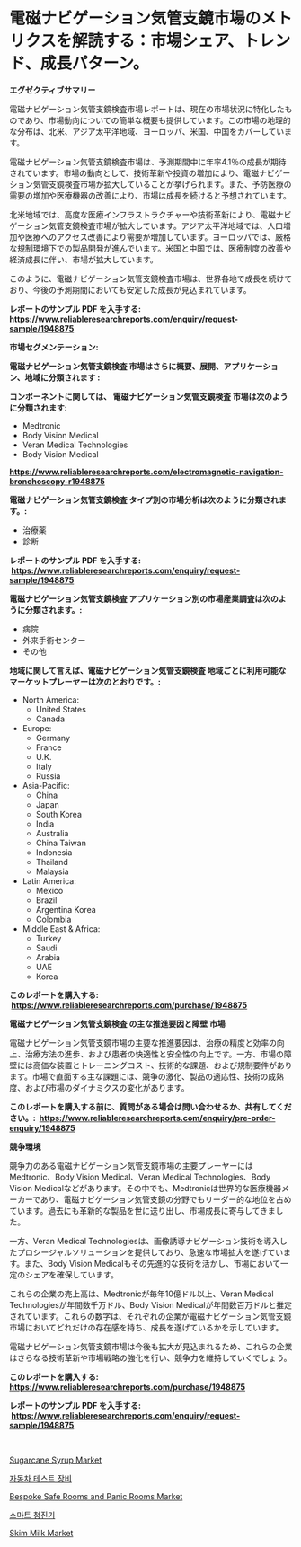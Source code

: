 <p><h1>電磁ナビゲーション気管支鏡市場のメトリクスを解読する：市場シェア、トレンド、成長パターン。</h1></p><p><strong>エグゼクティブサマリー</strong></p>
<p><p>電磁ナビゲーション気管支鏡検査市場レポートは、現在の市場状況に特化したものであり、市場動向についての簡単な概要も提供しています。この市場の地理的な分布は、北米、アジア太平洋地域、ヨーロッパ、米国、中国をカバーしています。</p><p>電磁ナビゲーション気管支鏡検査市場は、予測期間中に年率4.1％の成長が期待されています。市場の動向として、技術革新や投資の増加により、電磁ナビゲーション気管支鏡検査市場が拡大していることが挙げられます。また、予防医療の需要の増加や医療機器の改善により、市場は成長を続けると予想されています。</p><p>北米地域では、高度な医療インフラストラクチャーや技術革新により、電磁ナビゲーション気管支鏡検査市場が拡大しています。アジア太平洋地域では、人口増加や医療へのアクセス改善により需要が増加しています。ヨーロッパでは、厳格な規制環境下での製品開発が進んでいます。米国と中国では、医療制度の改善や経済成長に伴い、市場が拡大しています。</p><p>このように、電磁ナビゲーション気管支鏡検査市場は、世界各地で成長を続けており、今後の予測期間においても安定した成長が見込まれています。</p></p>
<p><strong>レポートのサンプル PDF を入手する: <a href="https://www.reliableresearchreports.com/enquiry/request-sample/1948875">https://www.reliableresearchreports.com/enquiry/request-sample/1948875</a></strong></p>
<p><strong>市場セグメンテーション:</strong></p>
<p><strong> 電磁ナビゲーション気管支鏡検査 市場はさらに概要、展開、アプリケーション、地域に分類されます :</strong></p>
<p><strong>コンポーネントに関しては、 電磁ナビゲーション気管支鏡検査 市場は次のように分類されます: &nbsp;</strong></p>
<p><ul><li>Medtronic</li><li>Body Vision Medical</li><li>Veran Medical Technologies</li><li>Body Vision Medical</li></ul></p>
<p><strong><a href="https://www.reliableresearchreports.com/electromagnetic-navigation-bronchoscopy-r1948875">https://www.reliableresearchreports.com/electromagnetic-navigation-bronchoscopy-r1948875</a></strong></p>
<p><strong> 電磁ナビゲーション気管支鏡検査 タイプ別の市場分析は次のように分類されます。:</strong></p>
<p><ul><li>治療薬</li><li>診断</li></ul></p>
<p><strong>レポートのサンプル PDF を入手する: &nbsp;<a href="https://www.reliableresearchreports.com/enquiry/request-sample/1948875">https://www.reliableresearchreports.com/enquiry/request-sample/1948875</a></strong></p>
<p><strong> 電磁ナビゲーション気管支鏡検査 アプリケーション別の市場産業調査は次のように分類されます。:</strong></p>
<p><ul><li>病院</li><li>外来手術センター</li><li>その他</li></ul></p>
<p><strong>地域に関して言えば、電磁ナビゲーション気管支鏡検査 地域ごとに利用可能なマーケットプレーヤーは次のとおりです。:</strong></p>
<p><ul>
    <li>
        North America:
        <ul>
            <li>United States</li>
            <li>Canada</li>
        </ul>
    </li>
    <li>
        Europe:
        <ul>
            <li>Germany</li>
            <li>France</li>
            <li>U.K.</li>
            <li>Italy</li>
            <li>Russia</li>
        </ul>
    </li>
    <li>
        Asia-Pacific:
        <ul>
            <li>China</li>
            <li>Japan</li>
            <li>South Korea</li>
            <li>India</li>
            <li>Australia</li>
            <li>China Taiwan</li>
            <li>Indonesia</li>
            <li>Thailand</li>
            <li>Malaysia</li>
        </ul>
    </li>
    <li>
        Latin America:
        <ul>
            <li>Mexico</li>
            <li>Brazil</li>
            <li>Argentina Korea</li>
            <li>Colombia</li>
        </ul>
    </li>
    <li>
        Middle East & Africa:
        <ul>
            <li>Turkey</li>
            <li>Saudi</li>
            <li>Arabia</li>
            <li>UAE</li>
            <li>Korea</li>
        </ul>
    </li>
    </ul></p>
<p><strong>このレポートを購入する: &nbsp;<a href="https://www.reliableresearchreports.com/purchase/1948875">https://www.reliableresearchreports.com/purchase/1948875</a></strong></p>
<p><strong>電磁ナビゲーション気管支鏡検査 の主な推進要因と障壁 市場</strong></p>
<p><p>電磁ナビゲーション気管支鏡市場の主要な推進要因は、治療の精度と効率の向上、治療方法の進歩、および患者の快適性と安全性の向上です。一方、市場の障壁には高価な装置とトレーニングコスト、技術的な課題、および規制要件があります。市場で直面する主な課題には、競争の激化、製品の適応性、技術の成熟度、および市場のダイナミクスの変化があります。</p></p>
<p><strong>このレポートを購入する前に、質問がある場合は問い合わせるか、共有してください。:&nbsp; <a href="https://www.reliableresearchreports.com/enquiry/pre-order-enquiry/1948875">https://www.reliableresearchreports.com/enquiry/pre-order-enquiry/1948875</a></strong></p>
<p><strong>競争環境</strong></p>
<p><p>競争力のある電磁ナビゲーション気管支鏡市場の主要プレーヤーにはMedtronic、Body Vision Medical、Veran Medical Technologies、Body Vision Medicalなどがあります。その中でも、Medtronicは世界的な医療機器メーカーであり、電磁ナビゲーション気管支鏡の分野でもリーダー的な地位を占めています。過去にも革新的な製品を世に送り出し、市場成長に寄与してきました。</p><p>一方、Veran Medical Technologiesは、画像誘導ナビゲーション技術を導入したプロシージャルソリューションを提供しており、急速な市場拡大を遂げています。また、Body Vision Medicalもその先進的な技術を活かし、市場において一定のシェアを確保しています。</p><p>これらの企業の売上高は、Medtronicが毎年10億ドル以上、Veran Medical Technologiesが年間数千万ドル、Body Vision Medicalが年間数百万ドルと推定されています。これらの数字は、それぞれの企業が電磁ナビゲーション気管支鏡市場においてどれだけの存在感を持ち、成長を遂げているかを示しています。</p><p>電磁ナビゲーション気管支鏡市場は今後も拡大が見込まれるため、これらの企業はさらなる技術革新や市場戦略の強化を行い、競争力を維持していくでしょう。</p></p>
<p><strong>このレポートを購入する: &nbsp; <a href="https://www.reliableresearchreports.com/purchase/1948875">https://www.reliableresearchreports.com/purchase/1948875</a></strong></p>
<p><strong>レポートのサンプル PDF を入手する: &nbsp;<a href="https://www.reliableresearchreports.com/enquiry/request-sample/1948875">https://www.reliableresearchreports.com/enquiry/request-sample/1948875</a></strong><strong></strong></p>
<p>&nbsp;</p>
<p><p><a href="https://github.com/CliffMedina6/Market-Research-Report-List-4/blob/main/sugarcane-syrup-market.md">Sugarcane Syrup Market</a></p><p><a href="https://github.com/vseigx30c9a1j/Market-Research-Report-List-1/blob/main/672471917224.md">자동차 테스트 장비</a></p><p><a href="https://issuu.com/reportprime-2/docs/bespoke-safe-rooms-and-panic-rooms-market-size-203">Bespoke Safe Rooms and Panic Rooms Market</a></p><p><a href="https://github.com/plelbej847484502/Market-Research-Report-List-1/blob/main/916701217223.md">스마트 청진기</a></p><p><a href="https://github.com/provorikovar/Market-Research-Report-List-3/blob/main/skim-milk-market.md">Skim Milk Market</a></p></p>